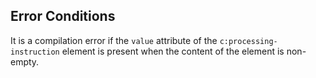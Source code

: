 ## Error Conditions

It is a compilation error if the `value` attribute of the `c:processing-instruction` element is present when the content of the element is non-empty.
